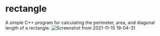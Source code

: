 # rectangle
A simple C++ program for calculating the perimeter, area, and diagonal length of a rectangle.
![Screenshot from 2021-11-15 19-04-31](https://user-images.githubusercontent.com/81658560/141877123-ef0211f5-60a2-4293-8353-6c254a185058.png)
